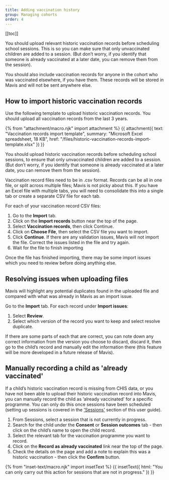 ```yaml
---
title: Adding vaccination history
group: Managing cohorts
order: 4
---
```


[[toc]]

You should upload relevant historic vaccination records before scheduling school sessions. This is so you can make sure that only unvaccinated children are added to a session. (But don’t worry, if you identify that someone is already vaccinated at a later date, you can remove them from the session).

You should also include vaccination records for anyone in the cohort who was vaccinated elsewhere, if you have them. These records will be stored in Mavis and will not be sent anywhere else.

## How to import historic vaccination records

Use the following template to upload historic vaccination records. You should upload all vaccination records from the last 3 years.

{% from "attachment/macro.njk" import attachment %}
{{ attachment({
  text: "Vaccination records import template",
  summary: "Microsoft Excel spreadsheet, 18 KB",
  href: "/files/historic-vaccination-records-import-template.xlsx"
}) }}

You should upload historic vaccination records before scheduling school sessions, to ensure that only unvaccinated children are added to a session. (But don’t worry, if you identify that someone is already vaccinated at a later date, you can remove them from the session).

Vaccination record files need to be in .csv format. Records can be all in one file, or split across multiple files; Mavis is not picky about this. If you have an Excel file with multiple tabs, you will need to consolidate this into a single tab or create a separate CSV file for each tab.

For each of your vaccination record CSV files:

1. Go to the **Import** tab.
2. Click on the **Import records** button near the top of the page.
3. Select **Vaccination records**, then click Continue.
4. Click on **Choose File**, then select the CSV file you want to import.
5. Click **Continue**. If there are any validation issues, Mavis will not import the file. Correct the issues listed in the file and try again.
6. Wait for the file to finish importing

Once the file has finished importing, there may be some import issues which you need to review before doing anything else.

## Resolving issues when uploading files

Mavis will highlight any potential duplicates found in the uploaded file and compared with what was already in Mavis as an import issue.

Go to the **Import** tab. For each record under **Import issues**:

1. Select **Review**.
2. Select which version of the record you want to keep and select resolve duplicate.

If there are some parts of each that are correct, you can note down any correct information from the version you choose to discard, discard it, then go to the child’s record and manually edit the information there (this feature will be more developed in a future release of Mavis).


## Manually recording a child as 'already vaccinated'

If a child’s historic vaccination record is missing from CHIS data, or you have not been able to upload their historic vaccination record into Mavis, you can manually record the child as ‘already vaccinated’ for a specific programme. You can only do this once sessions have been scheduled (setting up sessions is covered in the ['Sessions'](/guide/sessions.md) section of this user guide).

1. From Sessions, select a session that is not currently in progress.
2. Search for the child under the **Consent** or **Session outcomes** tab - then click on the child’s name to open the child record.
3. Select the relevant tab for the vaccination programme you want to record.
4. Click on the **Record as already vaccinated** link near the top of the page.
5. Check the details on the page and add a note to explain this was a historic vaccination - then click the **Confirm** button.

{% from "inset-text/macro.njk" import insetText %}
{{ insetText({
  html: "You can only carry out this action for sessions that are not in progress."
}) }}
